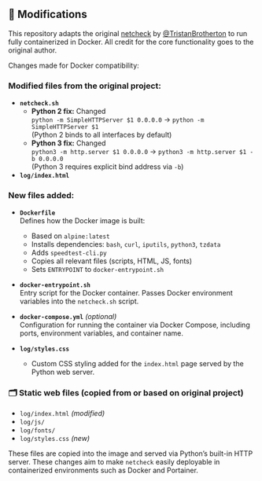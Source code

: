 ## 📝 Modifications

This repository adapts the original [netcheck](https://github.com/TristanBrotherton/netcheck) by [@TristanBrotherton](https://github.com/TristanBrotherton) to run fully containerized in Docker. All credit for the core functionality goes to the original author.

Changes made for Docker compatibility:

### Modified files from the original project:
- **`netcheck.sh`**
  - **Python 2 fix:** Changed  
    `python -m SimpleHTTPServer $1 0.0.0.0` → `python -m SimpleHTTPServer $1`  
    (Python 2 binds to all interfaces by default)
  - **Python 3 fix:** Changed  
    `python3 -m http.server $1 0.0.0.0` → `python3 -m http.server $1 -b 0.0.0.0`  
    (Python 3 requires explicit bind address via `-b`)
- **`log/index.html`**

### New files added:

- **`Dockerfile`**  
  Defines how the Docker image is built:
  - Based on `alpine:latest`
  - Installs dependencies: `bash`, `curl`, `iputils`, `python3`, `tzdata`
  - Adds `speedtest-cli.py`
  - Copies all relevant files (scripts, HTML, JS, fonts)
  - Sets `ENTRYPOINT` to `docker-entrypoint.sh`

- **`docker-entrypoint.sh`**  
  Entry script for the Docker container. Passes Docker environment variables into the `netcheck.sh` script.

- **`docker-compose.yml`** *(optional)*  
  Configuration for running the container via Docker Compose, including ports, environment variables, and container name.

- **`log/styles.css`**
  - Custom CSS styling added for the `index.html` page served by the Python web server.

### 🗂️ Static web files (copied from or based on original project)

- `log/index.html` *(modified)*
- `log/js/`
- `log/fonts/`
- `log/styles.css` *(new)*

These files are copied into the image and served via Python’s built-in HTTP server.
These changes aim to make `netcheck` easily deployable in containerized environments such as Docker and Portainer.


